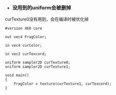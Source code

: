 * ### 没用到的uniform会被删掉
curTexture0没有用到，会在编译时被优化掉
```
#version 460 core

out vec4 FragColor;

in vec4 curColor;

in vec2 curTexcord;

uniform sampler2D curTexture0;
uniform sampler2D curTexture1;

void main()
{
    FragColor = texture(curTexture1, curTexcord);
}
```
